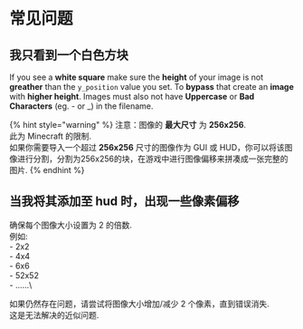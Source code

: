 # 常见问题

## 我只看到一个白色方块

If you see a **white square** make sure the **height** of your image is not **greather** than the `y_position` value you set.
To **bypass** that create an **image** with **higher height**. Images must also not have **Uppercase** or **Bad Characters** (eg. - or _) in the filename.

{% hint style="warning" %}
注意：图像的 **最大尺寸** 为 **256x256**.\
此为 Minecraft 的限制.\
如果你需要导入一个超过 **256x256** 尺寸的图像作为 GUI 或 HUD，你可以将该图像进行分割，分割为256x256的块，在游戏中进行图像偏移来拼凑成一张完整的图片.
{% endhint %}

## 当我将其添加至 hud 时，出现一些像素偏移

确保每个图像大小设置为 2 的倍数.\
例如:\
\- 2x2\
\- 4x4\
\- 6x6\
\- 52x52\
\- ......\


如果仍然存在问题，请尝试将图像大小增加/减少 2 个像素，直到错误消失.\
这是无法解决的近似问题.

